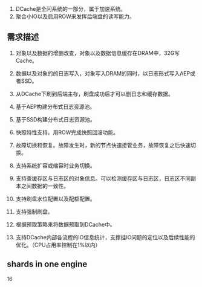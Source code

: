1. DCache是全闪系统的一部分，属于加速系统。
1. 聚合小IO以及启用ROW来发挥后端盘的读写能力。

## 需求描述
1. 对象以及数据的增删改查，对象以及数据信息缓存在DRAM中，32G写Cache。
1. 数据以及对象的的日志写入，对象写入DRAM的同时，以日志形式写入AEP或者SSD。
1. 从DCache下刷到后端主存，刷盘成功后才可以删日志和缓存数据。
1. 基于AEP构建分布式日志资源池。
1. 基于SSD构建分布式日志资源池。

1. 快照特性支持。用ROW完成快照回滚功能。
1. 故障切换和恢复。故障发生时，新的节点快速接管业务，故障恢复之后快速切换。
1. 支持系统扩容或缩容时业务切换。
1. 支持查缓存区与日志区的对象信息。可以检测缓存区与日志区，日志区不同副本之间数据的一致性。
1. 支持刷盘水位配置以及配额配置。
1. 支持强制刷盘。

1. 根据预取策略来将数据预取到DCache中。
1. 支持DCache内部各流程的IO信息统计，支撑挂IO问题的定位以及后续性能的优化。（CPU占用率控制在1%以内）

## shards in one engine
16
